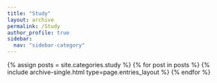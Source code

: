 ```yaml
---
title: "Study"
layout: archive
permalink: /Study
author_profile: true
sidebar:
  nav: "sidebar-category"
---
```


{% assign posts = site.categories.study %}
{% for post in posts %} {% include archive-single.html type=page.entries_layout %} {% endfor %}
